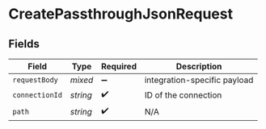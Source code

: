 # CreatePassthroughJsonRequest


## Fields

| Field                        | Type                         | Required                     | Description                  |
| ---------------------------- | ---------------------------- | ---------------------------- | ---------------------------- |
| `requestBody`                | *mixed*                      | :heavy_minus_sign:           | integration-specific payload |
| `connectionId`               | *string*                     | :heavy_check_mark:           | ID of the connection         |
| `path`                       | *string*                     | :heavy_check_mark:           | N/A                          |